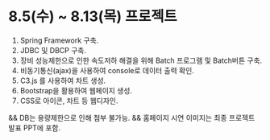 # 8.5(수) ~ 8.13(목) 프로젝트
1. Spring Framework 구축.
2. JDBC 및 DBCP 구축.
3. 장비 성능제한으로 인한 속도저하 해결을 위해 Batch 프로그램 및 Batch버튼 구축.
3. 비동기통신(ajax)을 사용하여 console로 데이터 출력 확인.
4. C3.js 를 사용하여 차트 생성.
5. Bootstrap을 활용하여 웹페이지 생성.
6. CSS로 아이콘, 차트 등 웹디자인.

&& DB는 용량제한으로 인해 첨부 불가능.
&& 홈페이지 시연 이미지는 최종 프로젝트 발표 PPT에 포함.
